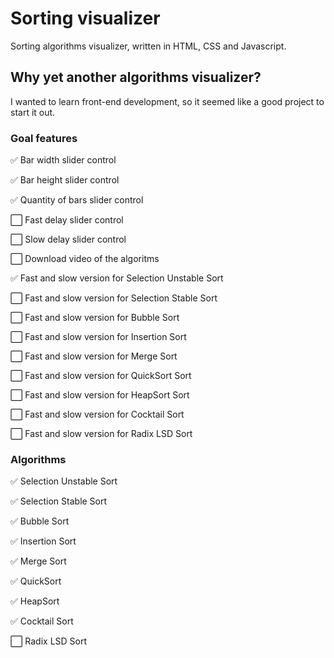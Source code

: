 # Sorting visualizer
Sorting algorithms visualizer, written in HTML, CSS and Javascript.

## Why yet another algorithms visualizer?
I wanted to learn front-end development, so it seemed like a good project to start it out.

### Goal features
:white_check_mark: Bar width slider control

:white_check_mark: Bar height slider control

:white_check_mark: Quantity of bars slider control

:white_large_square: Fast delay slider control

:white_large_square: Slow delay slider control

:white_large_square: Download video of the algoritms

:white_check_mark: Fast and slow version for Selection Unstable Sort

:white_large_square: Fast and slow version for Selection Stable Sort

:white_large_square: Fast and slow version for Bubble Sort

:white_large_square: Fast and slow version for Insertion Sort

:white_large_square: Fast and slow version for Merge Sort

:white_large_square: Fast and slow version for QuickSort Sort

:white_large_square: Fast and slow version for HeapSort Sort

:white_large_square: Fast and slow version for Cocktail Sort

:white_large_square: Fast and slow version for Radix LSD Sort

### Algorithms
:white_check_mark: Selection Unstable Sort

:white_check_mark: Selection Stable Sort

:white_check_mark: Bubble Sort

:white_check_mark: Insertion Sort

:white_check_mark: Merge Sort

:white_check_mark: QuickSort

:white_check_mark: HeapSort

:white_check_mark: Cocktail Sort

:white_large_square: Radix LSD Sort

